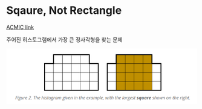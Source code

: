 # Sqaure, Not Rectangle

[ACMIC link](https://www.acmicpc.net/problem/20033)

주어진 히스토그램에서 가장 큰 정사각형을 찾는 문제 

<img src="docs/img1.png" widht=400px>
